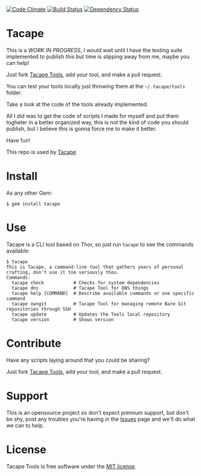 [![Code Climate](https://codeclimate.com/github/lucasmartins/tacape.png)](https://codeclimate.com/github/lucasmartins/tacape) [![Build Status](https://secure.travis-ci.org/lucasmartins/tacape.png?branch=master)](https://travis-ci.org/lucasmartins/tacape) [![Dependency Status](https://gemnasium.com/lucasmartins/tacape.png)](https://gemnasium.com/lucasmartins/tacape)

Tacape
======

This is a _WORK IN PROGRESS_, I would wait until I have the testing suite implemented to publish this but time is slipping away from me, maybe you can help!

Just fork [Tacape Tools](https://github.com/lucasmartins/tacape-tools), add your tool, and make a pull request.

You can test your tools locally just throwing them at the `~/.tacape/tools` folder.

Take a look at the code of the tools already implemented.

All I did was to get the code of scripts I made for myself and put them togheter in a better organized way, this is not the kind of code you should publish, but I believe this is gonna force me to make it better.

Have fun!

This repo is used by [Tacape](https://github.com/lucasmartins/tacape)

Install
=======

As any other Gem:

`$ gem install tacape`

Use
===

Tacape is a CLI tool based on Thor, so just run `tacape` to see the commands available:

```
$ tacape
This is Tacape, a command-line tool that gathers years of personal crafting, don't use it too seriously thou.
Commands:
  tacape check           # Checks for system dependencies
  tacape dns             # Tacape Tool for DNS things
  tacape help [COMMAND]  # Describe available commands or one specific command
  tacape owngit          # Tacape Tool for managing remote Bare Git repositories through SSH
  tacape update          # Updates the Tools local repository
  tacape version         # Shows version
```

Contribute
==========

Have any scripts laying around that you could be sharing? 

Just fork [Tacape Tools](https://github.com/lucasmartins/tacape-tools), add your tool, and make a pull request.

Support
=======

This is an opensource project so don't expect premium support, but don't be shy, post any troubles you're having in the [Issues](https://github.com/lucasmartins/tacape/issues) page and we'll do what we can to help.

License
=======

Tacape Tools is free software under the [MIT license](http://lucasmartins.mit-license.org).